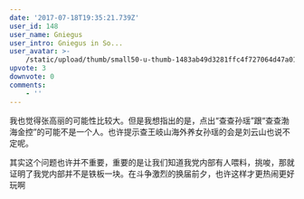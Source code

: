 ```yaml
---
date: '2017-07-18T19:35:21.739Z'
user_id: 148
user_name: Gniegus
user_intro: Gniegus in So...
user_avatar: >-
    /static/upload/thumb/small50-u-thumb-1483ab49d3281ffc4f727064d47a01d93b8702fd93b.png
upvote: 3
downvote: 0
comments:
    - ''
---
```


我也觉得张高丽的可能性比较大。但是我想指出的是，点出“查查孙瑶”跟“查查渤海金控”的可能不是一个人。也许提示查王岐山海外养女孙瑶的会是刘云山也说不定呢。

其实这个问题也许并不重要，重要的是让我们知道我党内部有人喂料，挑唆，那就证明了我党内部并不是铁板一块。在斗争激烈的换届前夕，也许这样才更热闹更好玩啊
